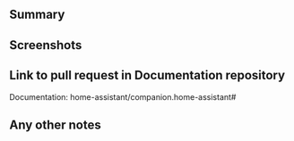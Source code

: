
<!-- Thank you for submitting a Pull Request and helping to improve AutoHome. Please complete the following sections to help the processing and review of your changes. Please do not delete anything from this template. -->

## Summary
<!-- Provide a brief summary of the changes you have made and most importantly what they aim to achieve -->

## Screenshots
<!-- If this is a user-facing change not in the frontend, please include screenshots in light and dark mode. -->

## Link to pull request in Documentation repository
<!-- Pull requests that add, change or remove functionality must have a corresponding pull request in the Companion App Documentation repository (https://github.com/home-assistant/companion.home-assistant). Please add the number of this pull request after the "#" -->
Documentation: home-assistant/companion.home-assistant#

## Any other notes
<!-- If there is any other information of note, like if this Pull Request is part of a bigger change, please include it here. -->
